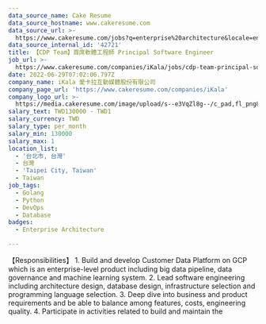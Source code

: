 ```yaml
---
data_source_name: Cake Resume
data_source_hostname: www.cakeresume.com
data_source_url: >-
  https://www.cakeresume.com/jobs?q=enterprise%20architecture&locale=en&range%5Bsalary_range%5D%5Bmin%5D=1000000
data_source_internal_id: '42721'
title: 【CDP Team】首席軟體工程師 Principal Software Engineer
job_url: >-
  https://www.cakeresume.com/companies/iKala/jobs/cdp-team-principal-software-engineer
date: 2022-06-29T07:02:06.797Z
company_name: iKala 愛卡拉互動媒體股份有限公司
company_page_url: 'https://www.cakeresume.com/companies/iKala'
company_logo_url: >-
  https://media.cakeresume.com/image/upload/s--e3VqZl8g--/c_pad,fl_png8,h_200,w_200/v1646194257/kunvge0p059wddfovbx7.png
salary_text: TWD130000 - TWD1
salary_currency: TWD
salary_type: per_month
salary_min: 130000
salary_max: 1
location_list:
  - '台北市, 台灣'
  - 台灣
  - 'Taipei City, Taiwan'
  - Taiwan
job_tags:
  - Golang
  - Python
  - DevOps
  - Database
badges:
  - Enterprise Architecture

---
```


【Responsibilities】 1. Build and develop Customer Data Platform on GCP which is an enterprise-level product including big data pipeline, data governance and machine learning system. 2. Lead software engineering including architecture design, database design, infrastructure selection and programming language selection. 3. Deep dive into business and product requirements and be able to balance among features, costs, engineering quality. 4. Participate in activities related to build and maintain the